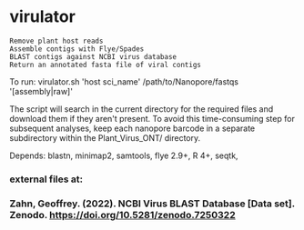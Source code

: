 # virulator


    Remove plant host reads
    Assemble contigs with Flye/Spades
    BLAST contigs against NCBI virus database
    Return an annotated fasta file of viral contigs

To run: virulator.sh 'host sci_name' /path/to/Nanopore/fastqs '[assembly|raw]'

The script will search in the current directory for the required files and download them if they aren't present. To avoid this time-consuming step for subsequent analyses, keep each nanopore barcode in a separate subdirectory within the Plant_Virus_ONT/ directory.

Depends: blastn, minimap2, samtools, flye 2.9+, R 4+, seqtk,

### external files at:
### Zahn, Geoffrey. (2022). NCBI Virus BLAST Database [Data set]. Zenodo. https://doi.org/10.5281/zenodo.7250322

